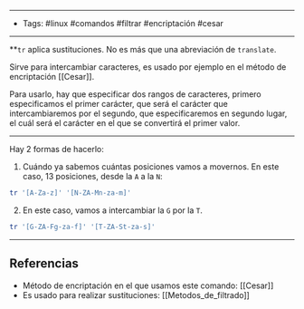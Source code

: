 -------
- Tags: #linux #comandos #filtrar #encriptación #cesar
------

**`tr` aplica sustituciones. No es más que una abreviación de `translate`.

Sirve para intercambiar caracteres, es usado por ejemplo en el método de encriptación [[Cesar]].

Para usarlo, hay que especificar dos rangos de caracteres, primero especificamos el primer carácter, que será el carácter que intercambiaremos por el segundo, que especificaremos en segundo lugar, el cuál será el carácter en el que se convertirá el primer valor.

-------

Hay 2 formas de hacerlo:

1. Cuándo ya sabemos cuántas posiciones vamos a movernos. En este caso, 13 posiciones, desde la `A` a la `N`:

```BASH
tr '[A-Za-z]' '[N-ZA-Mn-za-m]'
```

2. En este caso, vamos a intercambiar la `G` por la `T`.

```BASH
tr '[G-ZA-Fg-za-f]' '[T-ZA-St-za-s]'
```


------
## Referencias

- Método de encriptación en el que usamos este comando: [[Cesar]]
- Es usado para realizar sustituciones: [[Metodos_de_filtrado]]